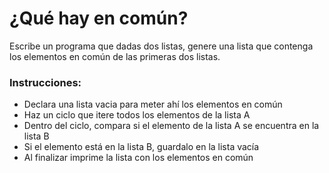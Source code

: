 # ¿Qué hay en común? 

Escribe un programa que dadas dos listas, genere una lista que contenga los elementos en común de las primeras dos listas.

### Instrucciones:
- Declara una lista vacia para meter ahí los elementos en común
- Haz un ciclo que itere todos los elementos de la lista A
- Dentro del ciclo, compara si el elemento de la lista A se encuentra en la lista B
- Si el elemento está en la lista B, guardalo en la lista vacía
- Al finalizar imprime la lista con los elementos en común